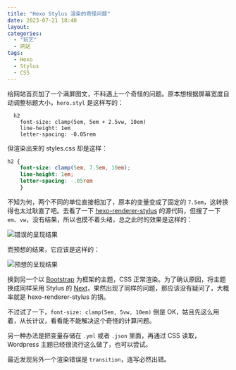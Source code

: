 ```yaml
---
title: "Hexo Stylus 渲染的奇怪问题"
date: 2023-07-21 18:40
layout: 
categories: 
  - "玩艺"
  - 网站
tags: 
  - Hexo
  - Stylus
  - CSS
---
```

给网站首页加了一个满屏图文，不料遇上一个奇怪的问题。原本想根据屏幕宽度自动调整标题大小，`hero.styl` 是这样写的：

```stylus
  h2
	font-size: clamp(5em, 5em + 2.5vw, 10em)
	line-height: 1em
	letter-spacing: -0.05rem
```

但渲染出来的 styles.css 却是这样：

``` css
h2 {
	font-size: clamp(5em, 7.5em, 10em);
	line-height: 1em;
	letter-spacing: -.05rem
	}
```

不知为何，两个不同的单位直接相加了，原本的变量变成了固定的 `7.5em`，这转换得也太过耿直了吧。去看了一下 [hexo-renderer-stylus](https://github.com/hexojs/hexo-renderer-stylus) 的源代码，但搜了一下 `em`、`vw`，没有结果，所以也摸不着头绪，总之此时的效果是这样的：

![错误的呈现结果](https://media.kaerozhi.com/2025/06/8298ebe51c9a8551b422d27019e84716.webp)

而预想的结果，它应该是这样的：

![预想的呈现结果](https://media.kaerozhi.com/2025/06/fab9ea4a800d1d0c08d3c4a43c77fd97.webp)

<!-- more -->

换到另一个以 [Bootstrap](https://getbootstrap.com/) 为框架的主题，CSS 正常渲染。为了确认原因，将主题换成同样采用 Stylus 的 [Next](https://theme-next.js.org/)，果然出现了同样的问题，那应该没有疑问了，大概率就是 hexo-renderer-stylus 的锅。

不过试了一下，`font-size: clamp(5em, 5vw, 10em)` 倒是 OK，姑且先这么用着，从长计议，看看能不能解决这个奇怪的计算问题。

另一种办法是把变量存储在 `.yml` 或者 `.json` 里面，再通过 CSS 读取，Wordpress 主题已经很流行这么做了，也可以尝试。

最近发现另外一个渲染错误是 `transition`，连写必然出错。

